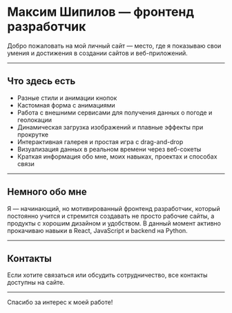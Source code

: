 # Максим Шипилов — фронтенд разработчик

Добро пожаловать на мой личный сайт — место, где я показываю свои умения и достижения в создании сайтов и веб-приложений.

---

## Что здесь есть

- Разные стили и анимации кнопок 
- Кастомная форма с анимациями  
- Работа с внешними сервисами для получения данных о погоде и геолокации  
- Динамическая загрузка изображений и плавные эффекты при прокрутке  
- Интерактивная галерея и простая игра с drag-and-drop  
- Визуализация данных в реальном времени через веб-сокеты  
- Краткая информация обо мне, моих навыках, проектах и способах связи  

---

## Немного обо мне

Я — начинающий, но мотивированный фронтенд разработчик, который постоянно учится и стремится создавать не просто рабочие сайты, а продукты с хорошим дизайном и удобством. В данный момент активно прокачиваю навыки в React, JavaScript и backend на Python.

---

## Контакты

Если хотите связаться или обсудить сотрудничество, все контакты доступны на сайте.

---

Спасибо за интерес к моей работе!
